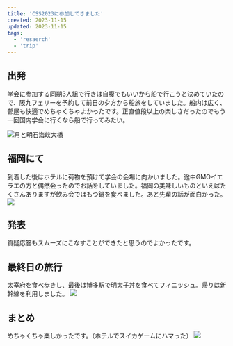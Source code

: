 ```yaml
---
title: 'CSS2023に参加してきました'
created: 2023-11-15
updated: 2023-11-15
tags:
  - 'resaerch'
  - 'trip'
---
```


## 出発
学会に参加する同期3人組で行きは自腹でもいいから船で行こうと決めていたので、阪九フェリーを予約して前日の夕方から船旅をしていました。船内は広く、部屋も快適でめちゃくちゃよかったです。正直値段以上の楽しさだったのでもう一回国内学会に行くなら船で行ってみたい。

![月と明石海峡大橋](/research_life/photo/IMG_0032.jpg)

## 福岡にて
到着した後はホテルに荷物を預けて学会の会場に向かいました。途中GMOイエラエの方と偶然会ったのでお話をしていました。福岡の美味しいものといえばたくさんありますが飲み会ではもつ鍋を食べました。あと先輩の話が面白かった。
![](/research_life/photo/IMG_0045.jpg)

## 発表
質疑応答もスムーズにこなすことができたと思うのでよかったです。

## 最終日の旅行
太宰府を食べ歩きし、最後は博多駅で明太子丼を食べてフィニッシュ。帰りは新幹線を利用しました。
![](/research_life/photo/IMG_0064.jpg)

## まとめ
めちゃくちゃ楽しかったです。（ホテルでスイカゲームにハマった）
![](/research_life/photo/IMG_0040.jpg)